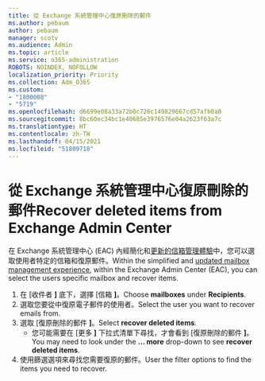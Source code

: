 ```yaml
---
title: 從 Exchange 系統管理中心復原刪除的郵件
ms.author: pebaum
author: pebaum
manager: scotv
ms.audience: Admin
ms.topic: article
ms.service: o365-administration
ROBOTS: NOINDEX, NOFOLLOW
localization_priority: Priority
ms.collection: Adm_O365
ms.custom:
- "1800008"
- "5719"
ms.openlocfilehash: d6699e08a33a72b0c726c149829667cd57afb0a0
ms.sourcegitcommit: 8bc60ec34bc1e40685e3976576e04a2623f63a7c
ms.translationtype: HT
ms.contentlocale: zh-TW
ms.lasthandoff: 04/15/2021
ms.locfileid: "51809718"
---
```

# <a name="recover-deleted-items-from-exchange-admin-center"></a><span data-ttu-id="3f7bb-102">從 Exchange 系統管理中心復原刪除的郵件</span><span class="sxs-lookup"><span data-stu-id="3f7bb-102">Recover deleted items from Exchange Admin Center</span></span>

<span data-ttu-id="3f7bb-103">在 Exchange 系統管理中心 (EAC) 內經簡化和[更新的信箱管理體驗](https://admin.exchange.microsoft.com/#/mailboxes)中，您可以選取使用者特定的信箱和復原郵件。</span><span class="sxs-lookup"><span data-stu-id="3f7bb-103">Within the simplified and [updated mailbox management experience](https://admin.exchange.microsoft.com/#/mailboxes), within the Exchange Admin Center (EAC), you can select the users specific mailbox and recover items.</span></span>

1. <span data-ttu-id="3f7bb-104">在 [收件者 **]** 底下，選擇 [信箱 **]**。</span><span class="sxs-lookup"><span data-stu-id="3f7bb-104">Choose **mailboxes** under **Recipients**.</span></span>
2. <span data-ttu-id="3f7bb-105">選取您要從中復原電子郵件的使用者。</span><span class="sxs-lookup"><span data-stu-id="3f7bb-105">Select the user you want to recover emails from.</span></span>
3. <span data-ttu-id="3f7bb-106">選取 [復原刪除的郵件 **]**。</span><span class="sxs-lookup"><span data-stu-id="3f7bb-106">Select **recover deleted items**.</span></span>
    - <span data-ttu-id="3f7bb-107">您可能需要在 [更多 **]** 下拉式清單下尋找，才會看到 [復原刪除的郵件 **]**。</span><span class="sxs-lookup"><span data-stu-id="3f7bb-107">You may need to look under the **… more** drop-down to see **recover deleted items**.</span></span>
4. <span data-ttu-id="3f7bb-108">使用篩選選項來尋找您需要復原的郵件。</span><span class="sxs-lookup"><span data-stu-id="3f7bb-108">User the filter options to find the items you need to recover.</span></span>
